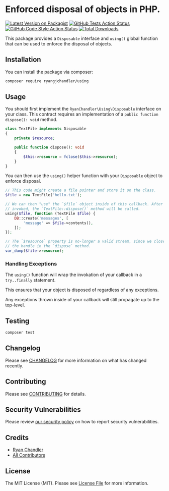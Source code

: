 # Enforced disposal of objects in PHP.

[![Latest Version on Packagist](https://img.shields.io/packagist/v/ryangjchandler/using.svg?style=flat-square)](https://packagist.org/packages/ryangjchandler/using)
[![GitHub Tests Action Status](https://img.shields.io/github/workflow/status/ryangjchandler/using/run-tests?label=tests)](https://github.com/ryangjchandler/using/actions?query=workflow%3ATests+branch%3Amaster)
[![GitHub Code Style Action Status](https://img.shields.io/github/workflow/status/ryangjchandler/using/Check%20&%20fix%20styling?label=code%20style)](https://github.com/ryangjchandler/using/actions?query=workflow%3A"Check+%26+fix+styling"+branch%3Amaster)
[![Total Downloads](https://img.shields.io/packagist/dt/ryangjchandler/using.svg?style=flat-square)](https://packagist.org/packages/ryangjchandler/using)

This package provides a `Disposable` interface and `using()` global function that can be used to enforce the disposal of objects.

## Installation

You can install the package via composer:

```bash
composer require ryangjchandler/using
```

## Usage

You should first implement the `RyanChandler\Using\Disposable` interface on your class. This contract requires an implementation of a `public function dispose(): void` method.

```php
class TextFile implements Disposable
{
    private $resource;

    public function dispose(): void
    {
        $this->resource = fclose($this->resource);
    }
}
```

You can then use the `using()` helper function with your `Disposable` object to enforce disposal.

```php
// This code might create a file pointer and store it on the class.
$file = new TextFile('hello.txt');

// We can then "use" the `$file` object inside of this callback. After the callback has been
// invoked, the `TextFile::dispose()` method will be called.
using($file, function (TextFile $file) {
    DB::create('messages', [
        'message' => $file->contents(),
    ]);
});

// The `$resource` property is no-longer a valid stream, since we closed
// the handle in the `dispose` method.
var_dump($file->resource);
```

### Handling Exceptions

The `using()` function will wrap the invokation of your callback in a `try..finally` statement.

This ensures that your object is disposed of regardless of any exceptions.

Any exceptions thrown inside of your callback will still propagate up to the top-level.

## Testing

```bash
composer test
```

## Changelog

Please see [CHANGELOG](CHANGELOG.md) for more information on what has changed recently.

## Contributing

Please see [CONTRIBUTING](.github/CONTRIBUTING.md) for details.

## Security Vulnerabilities

Please review [our security policy](../../security/policy) on how to report security vulnerabilities.

## Credits

- [Ryan Chandler](https://github.com/ryangjchandler)
- [All Contributors](../../contributors)

## License

The MIT License (MIT). Please see [License File](LICENSE.md) for more information.
